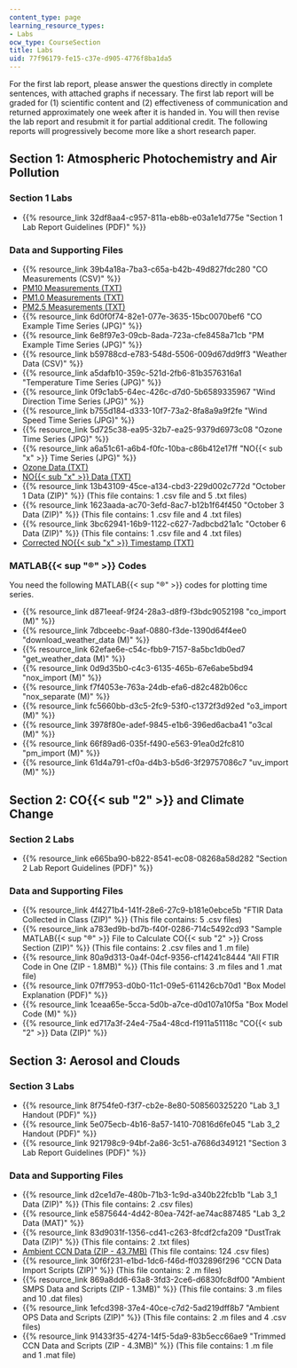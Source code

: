 ```yaml
---
content_type: page
learning_resource_types:
- Labs
ocw_type: CourseSection
title: Labs
uid: 77f96179-fe15-c37e-d905-4776f8ba1da5
---
```

For the first lab report, please answer the questions directly in complete sentences, with attached graphs if necessary. The first lab report will be graded for (1) scientific content and (2) effectiveness of communication and returned approximately one week after it is handed in. You will then revise the lab report and resubmit it for partial additional credit. The following reports will progressively become more like a short research paper.

Section 1: Atmospheric Photochemistry and Air Pollution
-------------------------------------------------------

### Section 1 Labs

*   {{% resource_link 32df8aa4-c957-811a-eb8b-e03a1e1d775e "Section 1 Lab Report Guidelines (PDF)" %}}

### Data and Supporting Files

*   {{% resource_link 39b4a18a-7ba3-c65a-b42b-49d827fdc280 "CO Measurements (CSV)" %}}
*   [PM10 Measurements (TXT)](./resolveuid/810df4fbb538e598592a27a612b55313)
*   [PM1.0 Measurements (TXT)](./resolveuid/7934ad3c78dcc01c6a262527bcd26de3)
*   [PM2.5 Measurements (TXT)](./resolveuid/4808e1befdbec0c4a25b665fdedbd9aa)
*   {{% resource_link 6d0f0f74-82e1-077e-3635-15bc0070bef6 "CO Example Time Series (JPG)" %}}
*   {{% resource_link 6e8f97e3-09cb-8ada-723a-cfe8458a71cb "PM Example Time Series (JPG)" %}}
*   {{% resource_link b59788cd-e783-548d-5506-009d67dd9ff3 "Weather Data (CSV)" %}}
*   {{% resource_link a5dafb10-359c-521d-2fb6-81b3576316a1 "Temperature Time Series (JPG)" %}}
*   {{% resource_link 0f9c1ab5-64ec-426c-d7d0-5b6589335967 "Wind Direction Time Series (JPG)" %}}
*   {{% resource_link b755d184-d333-10f7-73a2-8fa8a9a9f2fe "Wind Speed Time Series (JPG)" %}}
*   {{% resource_link 5d725c38-ea95-32b7-ea25-9379d6973c08 "Ozone Time Series (JPG)" %}}
*   {{% resource_link a6a51c61-a6b4-f0fc-10ba-c86b412e17ff "NO{{< sub \"x\" >}} Time Series (JPG)" %}}
*   [Ozone Data (TXT)](./resolveuid/26a366d4d30af0c9952f1ee7927e2478)
*   [NO{{< sub "x" >}} Data (TXT)](./resolveuid/d9dc311019a94b3bfc978302d0822664)
*   {{% resource_link 13b43109-45ce-a134-cbd3-229d002c772d "October 1 Data (ZIP)" %}} (This file contains: 1 .csv file and 5 .txt files)
*   {{% resource_link 1623aada-ac70-3efd-8ac7-b12b1f64f450 "October 3 Data (ZIP)" %}} (This file contains: 1 .csv file and 4 .txt files)
*   {{% resource_link 3bc62941-16b9-1122-c627-7adbcbd21a1c "October 6 Data (ZIP)" %}} (This file contains: 1 .csv file and 4 .txt files)
*   [Corrected NO{{< sub "x" >}} Timestamp (TXT)](./resolveuid/f02045ca1d95da10269955c255d9d2d2)

### MATLAB{{< sup "®" >}} Codes

You need the following MATLAB{{< sup "®" >}} codes for plotting time series.

*   {{% resource_link d871eeaf-9f24-28a3-d8f9-f3bdc9052198 "co\_import (M)" %}}
*   {{% resource_link 7dbceebc-9aaf-0880-f3de-1390d64f4ee0 "download\_weather\_data (M)" %}}
*   {{% resource_link 62efae6e-c54c-fbb9-7157-8a5bc1db0ed7 "get\_weather\_data (M)" %}}
*   {{% resource_link 0d9d35b0-c4c3-6135-465b-67e6abe5bd94 "nox\_import (M)" %}}
*   {{% resource_link f7f4053e-763a-24db-efa6-d82c482b06cc "nox\_separate (M)" %}}
*   {{% resource_link fc5660bb-d3c5-2fc9-53f0-c1372f3d92ed "o3\_import (M)" %}}
*   {{% resource_link 3978f80e-adef-9845-e1b6-396ed6acba41 "o3cal (M)" %}}
*   {{% resource_link 66f89ad6-035f-f490-e563-91ea0d2fc810 "pm\_import (M)" %}}
*   {{% resource_link 61d4a791-cf0a-d4b3-b5d6-3f29757086c7 "uv\_import (M)" %}}

Section 2: CO{{< sub "2" >}} and Climate Change
-----------------------------------------------

### Section 2 Labs

*   {{% resource_link e665ba90-b822-8541-ec08-08268a58d282 "Section 2 Lab Report Guidelines (PDF)" %}}

### Data and Supporting Files

*   {{% resource_link 4f4271b4-141f-28e6-27c9-b181e0ebce5b "FTIR Data Collected in Class (ZIP)" %}} (This file contains: 5 .csv files)
*   {{% resource_link a783ed9b-bd7b-f40f-0286-714c5492cd93 "Sample MATLAB{{< sup \"®\" >}} File to Calculate CO{{< sub \"2\" >}} Cross Section (ZIP)" %}} (This file contains: 2 .csv files and 1 .m file)
*   {{% resource_link 80a9d313-0a4f-04cf-9356-cf14241c8444 "All FTIR Code in One (ZIP - 1.8MB)" %}} (This file contains: 3 .m files and 1 .mat file)
*   {{% resource_link 07ff7953-d0b0-11c1-09e5-611426cb70d1 "Box Model Explanation (PDF)" %}}
*   {{% resource_link 1ceaa65e-5cca-5d0b-a7ce-d0d107a10f5a "Box Model Code (M)" %}}
*   {{% resource_link ed717a3f-24e4-75a4-48cd-f1911a51118c "CO{{< sub \"2\" >}} Data (ZIP)" %}}

Section 3: Aerosol and Clouds
-----------------------------

### Section 3 Labs

*   {{% resource_link 8f754fe0-f3f7-cb2e-8e80-508560325220 "Lab 3\_1 Handout (PDF)" %}}
*   {{% resource_link 5e075ecb-4b16-8a57-1410-70816d6fe045 "Lab 3\_2 Handout (PDF)" %}}
*   {{% resource_link 921798c9-94bf-2a86-3c51-a7686d349121 "Section 3 Lab Report Guidelines (PDF)" %}}

### Data and Supporting Files

*   {{% resource_link d2ce1d7e-480b-71b3-1c9d-a340b22fcb1b "Lab 3\_1 Data (ZIP)" %}} (This file contains: 2 .csv files)
*   {{% resource_link e5875644-4d42-80ea-742f-ae74ac887485 "Lab 3\_2 Data (MAT)" %}}
*   {{% resource_link 83d9031f-1356-cd41-c263-8fcdf2cfa209 "DustTrak Data (ZIP)" %}} (This file contains: 2 .txt files)
*   [Ambient CCN Data (ZIP - 43.7MB)](/ans7870/12/12.335/f14/Ambient_CCN_data.zip) (This file contains: 124 .csv files)
*   {{% resource_link 30f6f231-e1bd-1dc6-f46d-ff032896f296 "CCN Data Import Scripts (ZIP)" %}} (This file contains: 2 .m files)
*   {{% resource_link 869a8dd6-63a8-3fd3-2ce6-d6830fc8df00 "Ambient SMPS Data and Scripts (ZIP - 1.3MB)" %}} (This file contains: 3 .m files and 10 .dat files)
*   {{% resource_link 1efcd398-37e4-40ce-c7d2-5ad219dff8b7 "Ambient OPS Data and Scripts (ZIP)" %}} (This file contains: 2 .m files and 4 .csv files)
*   {{% resource_link 91433f35-4274-14f5-5da9-83b5ecc66ae9 "Trimmed CCN Data and Scripts (ZIP - 4.3MB)" %}} (This file contains: 1 .m file and 1 .mat file)